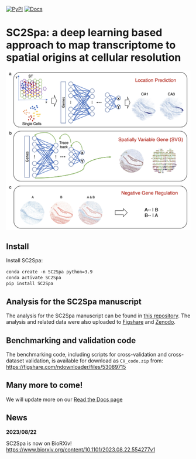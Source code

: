 [![PyPI](https://img.shields.io/pypi/v/SC2Spa?logo=PyPI)](https://pypi.org/project/SC2Spa)
[![Docs](https://img.shields.io/readthedocs/sc2spa)](https://sc2spa.readthedocs.io)

SC2Spa: a deep learning based approach to map transcriptome to spatial origins at cellular resolution
====================================================================================

<p align="center">
  <img src="./SC2Spa.png" alt="SC2Spa Overview" width="600"/>
</p>

## Install
Install SC2Spa:
```
conda create -n SC2Spa python=3.9
conda activate SC2Spa
pip install SC2Spa
```

## Analysis for the SC2Spa manuscript
The analysis for the SC2Spa manuscript can be found in [this repository](https://github.com/linbuliao/SC2Spa_Notebooks).
The analysis and related data were also uploaded to [Figshare](https://figshare.com/articles/dataset/Datasets_for_high_resolution_spatial_mapping_of_mouse_hippocampus_Slide-seqV2_for_SC2Spa/21829905) and [Zenodo](https://zenodo.org/records/8252715).

## Benchmarking and validation code  
The benchmarking code, including scripts for cross-validation and cross-dataset validation, is available for download as `CV_code.zip` from:
https://figshare.com/ndownloader/files/53089715

## Many more to come!
We will update more on our [Read the Docs page](https://sc2spa.readthedocs.io/en/latest/)

## News

__2023/08/22__

SC2Spa is now on BioRXiv!
https://www.biorxiv.org/content/10.1101/2023.08.22.554277v1
